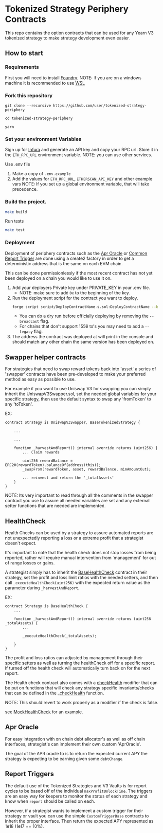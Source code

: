 # Tokenized Strategy Periphery Contracts

This repo contains the option contracts that can be used for any Yearn V3 tokenized strategy to make strategy development even easier.

## How to start

### Requirements
First you will need to install [Foundry](https://book.getfoundry.sh/getting-started/installation).
NOTE: If you are on a windows machine it is recommended to use [WSL](https://learn.microsoft.com/en-us/windows/wsl/install)

### Fork this repository

    git clone --recursive https://github.com/user/tokenized-strategy-periphery

    cd tokenized-strategy-periphery

    yarn


### Set your environment Variables

Sign up for [Infura](https://infura.io/) and generate an API key and copy your RPC url. Store it in the `ETH_RPC_URL` environment variable.
NOTE: you can use other services.

Use .env file
  1. Make a copy of `.env.example`
  2. Add the values for `ETH_RPC_URL`, `ETHERSCAN_API_KEY` and other example vars
     NOTE: If you set up a global environment variable, that will take precedence.


### Build the project.

```sh
make build
```

Run tests
```sh
make test
```

### Deployment

Deployment of periphery contracts such as the [Apr Oracle](https://github.com/yearn/tokenized-strategy-periphery/blob/master/src/AprOracle/AprOracle.sol) or [Common Report Trigger](https://github.com/yearn/tokenized-strategy-periphery/blob/master/src/ReportTrigger/CommonReportTrigger.sol) are done using a create2 factory in order to get a deterministic address that is the same on each EVM chain.

This can be done permissionlessly if the most recent contract has not yet been deployed on a chain you would like to use it on.

1. Add your deployers Private key under PRIVATE_KEY in your .env file.
     - NOTE: make sure to add `0x` to the beginning of the key.
2. Run the deployment script for the contract you want to deploy.
    ```sh
    forge script script/DeployContractName.s.sol:DeployContractName --broadcast --rpc-url YOUR_RPC_URL
    ```
    - You can do a dry run before officially deploying by removing the `--broadcast` flag.
    - For chains that don't support 1559 tx's you may need to add a `--legacy` flag.
3. The address the contract was deployed at will print in the console and should match any other chain the same version has been deployed on.

## Swapper helper contracts

For strategies that need to swap reward tokens back into 'asset' a series of 'swapper' contracts have been pre-developed to make your preferred method as easy as possible to use.

For example if you want to use Uniswap V3 for swapping you can simply inherit the UniswapV3Swapper.sol, set the needed global variables for your specific strategy, then use the default syntax to swap any 'fromToken' to any 'toToken'.

EX:

    contract Strategy is UniswapV3Swapper, BaseTokenizedStrategy {
    
        ...
        
        ...
        
        function _harvestAndReport() internal override returns (uint256) {
            ... Claim rewards
            
            uint256 rewardBalance = ERC20(rewardToken).balanceOf(address(this));
            _swapFrom(rewardToken, asset, rewardBalance, minAmountOut);
            
            ... reinvest and return the '_totalAssets'
        }
    }
    
NOTE: Its very important to read through all the comments in the swapper contract you use to assure all needed variables are set and any external setter functions that are needed are implemented.

## HealthCheck
Health Checks can be used by a strategy to assure automated reports are not unexpectedly reporting a loss or a extreme profit that a strategist doesn't expect.

It's important to note that the health check does not stop losses from being reported, rather will require manual intervention from 'management' for out of range losses or gains.

A strategist simply has to inherit the [BaseHealthCheck](https://github.com/yearn/tokenized-strategy-periphery/blob/master/src/HealthCheck/BaseHealthCheck.sol) contract in their strategy, set the profit and loss limit ratios with the needed setters, and then call `_executeHealthCheck(uint256)` with the expected return value as the parameter during `_harvestAndReport`.

EX:

    contract Strategy is BaseHealthCheck {
        ...
        
        function _harvestAndReport() internal override returns (uint256 _totalAssets) {
            ...
            
            _executeHealthCheck(_totalAssets);
        
        }
    }

The profit and loss ratios can adjusted by management through their specific setters as well as turning the healthCheck off for a specific report. If turned off the health check will automatically turn back on for the next report.

The Health check contract also comes with a [checkHealth](https://github.com/yearn/tokenized-strategy-periphery/blob/master/src/HealthCheck/BaseHealthCheck.sol#L28) modifier that can be put on functions that will check any strategy specific invariants/checks that can be defined in the [_checkHealth](https://github.com/yearn/tokenized-strategy-periphery/blob/master/src/HealthCheck/BaseHealthCheck.sol#L124) function. 

NOTE: This should revert to work properly as a modifier if the check is false.

see [MockHealthCheck](https://github.com/yearn/tokenized-strategy-periphery/blob/master/src/test/mocks/MockHealthCheck.sol) for an example.

## Apr Oracle
For easy integration with on chain debt allocator's as well as off chain interfaces, strategist's can implement their own custom 'AprOracle'.

The goal of the APR oracle to is to return the expected current APY the strategy is expecting to be earning given some `debtChange`.


## Report Triggers
The default use of the Tokenized Strategies and V3 Vaults is for report cycles to be based off of the individual `maxProfitUnlockTime`. The triggers are an easy way for keepers to monitor the status of each strategy and know when `report` should be called on each.

However, if a strategist wants to implement a custom trigger for their strategy or vault you can use the simple `CustomTriggerBase` contracts to inherit the proper interface. Then return the expected APY represented as 1e18 (1e17 == 10%).
